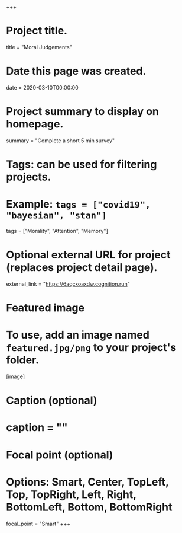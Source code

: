 +++
# Project title.
title = "Moral Judgements"

# Date this page was created.
date = 2020-03-10T00:00:00

# Project summary to display on homepage.
summary = "Complete a short 5 min survey"

# Tags: can be used for filtering projects.
# Example: `tags = ["covid19", "bayesian", "stan"]`
tags = ["Morality", "Attention", "Memory"]

# Optional external URL for project (replaces project detail page).
external_link = "https://6aqcxoaxdw.cognition.run"

# Featured image
# To use, add an image named `featured.jpg/png` to your project's folder.
[image]
  # Caption (optional)
  # caption = ""

  # Focal point (optional)
  # Options: Smart, Center, TopLeft, Top, TopRight, Left, Right, BottomLeft, Bottom, BottomRight
  focal_point = "Smart"
+++
